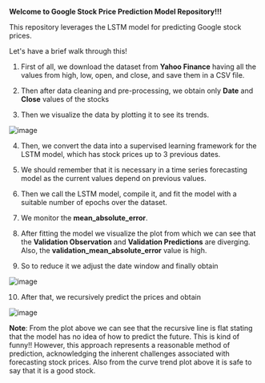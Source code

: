 **Welcome to Google Stock Price Prediction Model Repository!!!**

This repository leverages the LSTM model for predicting Google stock prices.

Let's have a brief walk through this!

1. First of all, we download the dataset from **Yahoo Finance** having all the values from high, low, open, and close, and save them in a CSV file.

2. Then after data cleaning and pre-processing, we obtain only **Date** and **Close** values of the stocks

3. Then we visualize the data by plotting it to see its trends.

![image](https://github.com/user-attachments/assets/4974b9d5-44ef-4e19-865c-da8e8dd634f0)

4. Then, we convert the data into a supervised learning framework for the LSTM model, which has stock prices up to 3 previous dates.

5. We should remember that it is necessary in a time series forecasting model as the current values depend on previous values.

6. Then we call the LSTM model, compile it, and fit the model with a suitable number of epochs over the dataset.

7. We monitor the **mean_absolute_error**.

8. After fitting the model we visualize the plot from which we can see that the **Validation Observation** and **Validation Predictions** are diverging. Also, the **validation_mean_absolute_error** value is high.

9. So to reduce it we adjust the date window and finally obtain

![image](https://github.com/user-attachments/assets/8b438631-bf61-4873-b5bd-f123f3439469)

10. After that, we recursively predict the prices and obtain

![image](https://github.com/user-attachments/assets/9e45feee-e62f-498f-8e84-3c4bb7156f13)

**Note**: From the plot above we can see that the recursive line is flat stating that the model has no idea of how to predict the future. This is kind of funny!! However, this approach represents a reasonable method of prediction, acknowledging the inherent challenges associated with forecasting stock prices.
Also from the curve trend plot above it is safe to say that it is a good stock.
